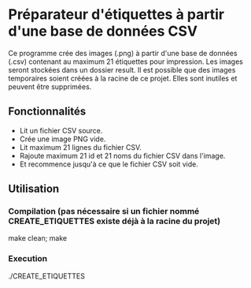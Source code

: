 # Préparateur d'étiquettes à partir d'une base de données CSV

Ce programme crée des images (.png) à partir d'une base de données (.csv) contenant au maximum 21 étiquettes pour impression. Les images seront stockées dans un dossier result. Il est possible que des images temporaires soient créées à la racine de ce projet. Elles sont inutiles et peuvent être supprimées.

## Fonctionnalités

- Lit un fichier CSV source.
- Crée une image PNG vide.
- Lit maximum 21 lignes du fichier CSV.
- Rajoute maximum 21 id et 21 noms du fichier CSV dans l'image.
- Et recommence jusqu'à ce que le fichier CSV soit vide.

## Utilisation

### Compilation (pas nécessaire si un fichier nommé CREATE_ETIQUETTES existe déjà à la racine du projet)
make clean; make

### Execution
./CREATE_ETIQUETTES
